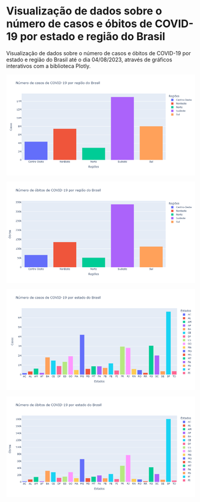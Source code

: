 # Visualização de dados sobre o número de casos e óbitos de COVID-19 por estado e região do Brasil

Visualização de dados sobre o número de casos e óbitos de COVID-19 por estado e região do Brasil até o dia 04/08/2023, através de gráficos interativos com a biblioteca Plotly.

![Casos de COVID por região](casos-covid-regiao.png)

![Óbitos de COVID por região](obitos-covid-regiao.png)

![Casos de COVID por estado](casos-covid-estado.png)

![Óbitos de COVID por estado](obitos-covid-estado.png)
